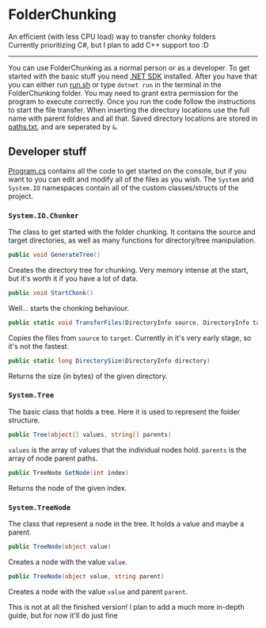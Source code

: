 # FolderChunking
An efficient (with less CPU load) way to transfer chonky folders\
Currently prioritizing C#, but I plan to add C++ support too :D

---

You can use FolderChunking as a normal person or as a developer. To get started with the basic stuff you need [.NET SDK](https://dotnet.microsoft.com/en-us/download) installed. After you have that you can either run [run.sh](run.sh) or type `dotnet run` in the terminal in the FolderChunking folder. You may need to grant extra permission for the program to execute correctly. Once you run the code follow the instructions to start the file transfer. When inserting the directory locations use the full name with parent foldres and all that. Saved directory locations are stored in [paths.txt](paths.txt), and are seperated by `&`.

## Developer stuff

[Program.cs](Program.cs) contains all the code to get started on the console, but if you want to you can edit and modify all of the files as you wish. The `System` and `System.IO` namespaces contain all of the custom classes/structs of the project.
### `System.IO.Chunker`
The class to get started with the folder chunking. It contains the source and target directories, as well as many functions for directory/tree manipulation.
```cs
public void GenerateTree()
```
Creates the directory tree for chunking. Very memory intense at the start, but it's worth it if you have a lot of data.
```cs
public void StartChonk()
```
Well... starts the chonking behaviour.
```cs
public static void TransferFiles(DirectoryInfo source, DirectoryInfo target)
```
Copies the files from `source` to `target`. Currently in it's very early stage, so it's not the fastest.
```cs
public static long DirectorySize(DirectoryInfo directory)
```
Returns the size (in bytes) of the given directory.
### `System.Tree`
The basic class that holds a tree. Here it is used to represent the folder structure.
```cs
public Tree(object[] values, string[] parents)
```
`values` is the array of values that the individual nodes hold. `parents` is the array of node parent paths.
```cs
public TreeNode GetNode(int index)
```
Returns the node of the given index.
### `System.TreeNode`
The class that represent a node in the tree. It holds a value and maybe a parent.
```cs
public TreeNode(object value)
```
Creates a node with the value `value`.
```cs
public TreeNode(object value, string parent)
```
Creates a node with the value `value` and parent `parent`.

This is not at all the finished version! I plan to add a much more in-depth guide, but for now it'll do just fine